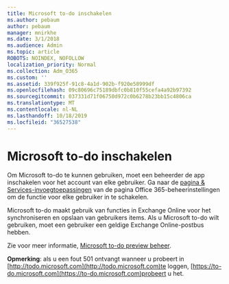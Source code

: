 ```yaml
---
title: Microsoft to-do inschakelen
ms.author: pebaum
author: pebaum
manager: mnirkhe
ms.date: 3/1/2018
ms.audience: Admin
ms.topic: article
ROBOTS: NOINDEX, NOFOLLOW
localization_priority: Normal
ms.collection: Adm_O365
ms.custom: ''
ms.assetid: 339f925f-91c8-4a1d-902b-f920e58999df
ms.openlocfilehash: 09c80696c75189dbfc0b810f55cefa4a92b97392
ms.sourcegitcommit: 037331d71f06750d972c0b6278b23bb15c4806ca
ms.translationtype: MT
ms.contentlocale: nl-NL
ms.lasthandoff: 10/18/2019
ms.locfileid: "36527538"
---
```

# <a name="how-to-enable-microsoft-to-do"></a>Microsoft to-do inschakelen

Om Microsoft to-do te kunnen gebruiken, moet een beheerder de app inschakelen voor het account van elke gebruiker. Ga naar de [pagina &amp; Services-invoegtoepassingen](https://portal.office.com/adminportal/home#/Settings/ServicesAndAddIns) van de pagina Office 365-beheerinstellingen om de functie voor elke gebruiker in te schakelen. 
  
Microsoft to-do maakt gebruik van functies in Exchange Online voor het synchroniseren en opslaan van gebruikers items. Als u Microsoft to-do wilt gebruiken, moet een gebruiker een geldige Exchange Online-postbus hebben.
  
Zie voor meer informatie, [Microsoft to-do preview beheer](https://support.office.com/article/490c1a8c-2333-4952-8125-841afadb9620.aspx).
  
 **Opmerking**: als u een fout 501 ontvangt wanneer u probeert in [http://todo.microsoft.com](http://todo.microsoft.com)te loggen, [https://to-do.microsoft.com](https://to-do.microsoft.com)probeert u het.
  

